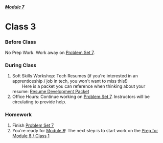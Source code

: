 ##### [Module 7](../../)

# Class 3

### Before Class
No Prep Work. Work away on [Problem Set 7](../problem-set).

### During Class

1. Soft Skills Workshop: Tech Resumes (if you're interested in an apprenticeship / job in tech, you won't want to miss this!)
<br>&nbsp; &nbsp; &nbsp; &nbsp; Here is a packet you can reference when thinking about your resume: <a href="https://docs.google.com/document/d/1EzKOpLD1-D6PnB3pTE30zRYw9NLSTGxplkagfjm3vvQ/edit?usp=sharing" target="_blank">Resume Development Packet</a>
2. Office Hours: Continue working on [Problem Set 7](../problem-set). Instructors will be circulating to provide help.

### Homework
1. Finish [Problem Set 7](../problem-set)
2. You're ready for [Module 8](../../../module8)! The next step is to start work on the [Prep for Module 8 / Class 1](../../../module8/materials/class1-prep)
